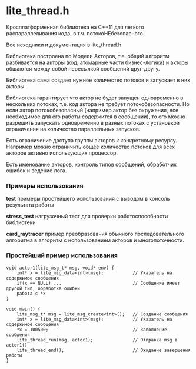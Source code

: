 ﻿# lite_thread.h

Кросплатформенная библиотека на С++11 для легкого распараллеливания кода, в т.ч. потокоНЕбезопасного.

Все исходники и документация в lite_thread.h 

Библиотека построена по Модели Акторов, т.е. общий алгоритм разбивается на акторы (код, атомарные 
части бизнес-логики) и акторы общаются между собой пересылкой сообщений друг-другу. 

Библиотека сама создает нужное количество потоков и запускает в них акторы. 

Библиотека гарантирует что актор не будет запущен одновременно в нескольких потоках, т.е. код актора 
не требует потокобезопасности. Но если актор потокобезопасный (например актор без окружения, все 
необходимое для его работы содержится в сообщении), то его можно разрешить запускать одновременно в
разных потоках с установкой ограничения на количество параллельных запусков.

Есть ограничение доступа группы акторов к конкретному ресурсу. Например можно ограничить общее количество 
потоков для всех акторов активно использующих процессор.

Есть именование акторов, контроль типов сообщений, обработчик ошибок и ведение лога.

### Примеры использования

**test** примеры простейшего использования с выводом в консоль результата работы

**stress_test** нагрузочный тест для проверки работоспособности библиотеки

**card_raytracer** пример преобразования обычного последовательного алгоритма в алгоритм с использованием 
акторов и многопоточности.


### Простейший пример использования

	void actor1(lite_msg_t* msg, void* env) {
		int* x = lite_msg_data<int>(msg);			// Указатель на содержимое сообщения
		if(x == NULL) ...							// Сообщение имеет другой тип, обработка ошибки 
		работа с *x
	}

	void main() {
		lite_msg_t* msg = lite_msg_create<int>();	// Создание сообщения 
		int* x = lite_msg_data<int>(msg);			// Указатель на содержимое сообщения
		*x = 100500;								// Заполнение сообщения
		lite_thread_run(msg, actor1);				// Отправка msg в actor1()
		lite_thread_end();							// Ожидание завершения работы
	}


